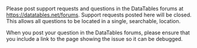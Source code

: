 Please post support requests and questions in the DataTables forums at https://datatables.net/forums. Support requests posted here will be closed. This allows all questions to be located in a single, searchable, location.

When you post your question in the DataTables forums, please ensure that you include a link to the page showing the issue so it can be debugged.
